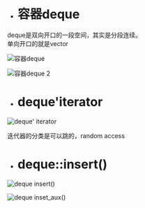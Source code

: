 - # 容器deque
deque是双向开口的一段空间，其实是分段连续。  
单向开口的就是vector  

![容器deque](https://github.com/havenow/my-C-plus-plus/blob/master/STL%E6%A0%87%E5%87%86%E5%BA%93%E4%B8%8E%E6%B3%9B%E5%9E%8B%E7%BC%96%E7%A8%8B/images/%E5%AE%B9%E5%99%A8deque.png)  

![容器deque 2](https://github.com/havenow/my-C-plus-plus/blob/master/STL%E6%A0%87%E5%87%86%E5%BA%93%E4%B8%8E%E6%B3%9B%E5%9E%8B%E7%BC%96%E7%A8%8B/images/%E5%AE%B9%E5%99%A8deque%202.png)  

- # deque'iterator

![deque' iterator](https://github.com/havenow/my-C-plus-plus/blob/master/STL%E6%A0%87%E5%87%86%E5%BA%93%E4%B8%8E%E6%B3%9B%E5%9E%8B%E7%BC%96%E7%A8%8B/images/deque%27%20iterator.png)  

迭代器的分类是可以跳的，random access  

- # deque<T>::insert()

![deque insert()](https://github.com/havenow/my-C-plus-plus/blob/master/STL%E6%A0%87%E5%87%86%E5%BA%93%E4%B8%8E%E6%B3%9B%E5%9E%8B%E7%BC%96%E7%A8%8B/images/deque%20insert%28%29.png)  

![deque inset_aux()](https://github.com/havenow/my-C-plus-plus/blob/master/STL%E6%A0%87%E5%87%86%E5%BA%93%E4%B8%8E%E6%B3%9B%E5%9E%8B%E7%BC%96%E7%A8%8B/images/deque%20inset_aux.png)  
